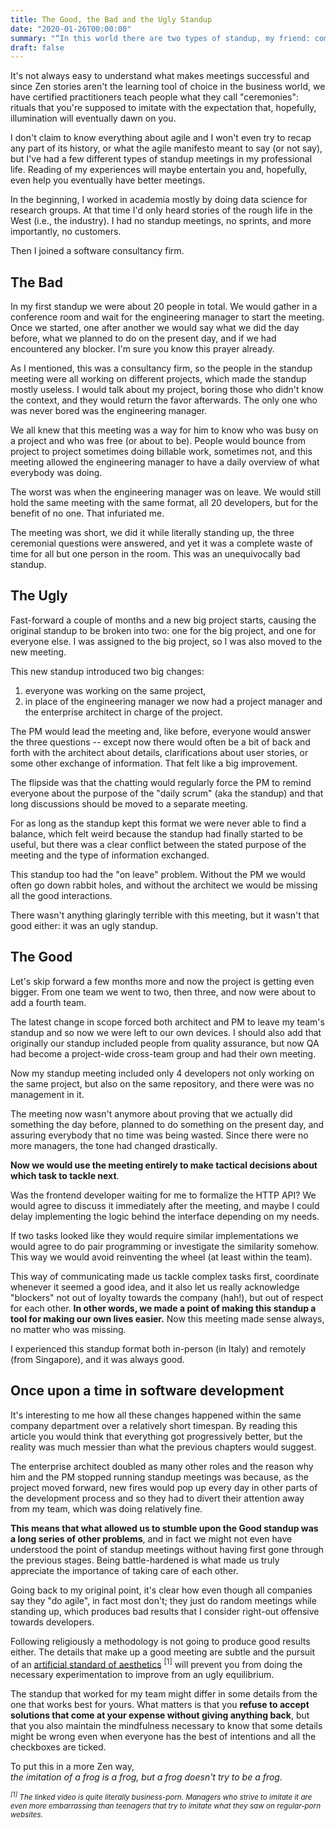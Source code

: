```yaml
---
title: The Good, the Bad and the Ugly Standup
date: "2020-01-26T00:00:00"
summary: "“In this world there are two types of standup, my friend: comedy and meetings.<br/>You do meetings.”" 
draft: false
---
```


It's not always easy to understand what makes meetings successful and since Zen stories aren't the learning tool of choice in the business world, we have certified practitioners teach people what they call "ceremonies": rituals that you're supposed to imitate with the expectation that, hopefully, illumination will eventually dawn on you.

I don't claim to know everything about agile and I won't even try to recap any part of its history, or what the agile manifesto meant to say (or not say), but I've had a few different types of standup meetings in my professional life. Reading of my experiences will maybe entertain you and, hopefully, even help you eventually have better meetings.

In the beginning, I worked in academia mostly by doing data science for research groups. At that time I'd only heard stories of the rough life in the West (i.e., the industry). I had no standup meetings, no sprints, and more importantly, no customers. 

Then I joined a software consultancy firm.


## The Bad

In my first standup we were about 20 people in total. We would gather in a conference room and wait for the engineering manager to start the meeting. Once we started, one after another we would say what we did the day before, what we planned to do on the present day, and if we had encountered any blocker. I'm sure you know this prayer already.

As I mentioned, this was a consultancy firm, so the people in the standup meeting were all working on different projects, which made the standup mostly useless. I would talk about my project, boring those who didn't know the context, and they would return the favor afterwards. The only one who was never bored was the engineering manager.

We all knew that this meeting was a way for him to know who was busy on a project and who was free (or about to be). People would bounce from project to project sometimes doing billable work, sometimes not, and this meeting allowed the engineering manager to have a daily overview of what everybody was doing.

The worst was when the engineering manager was on leave. We would still hold the same meeting with the same format, all 20 developers, but for the benefit of no one. That infuriated me.

The meeting was short, we did it while literally standing up, the three ceremonial questions were answered, and yet it was a complete waste of time for all but one person in the room. This was an unequivocally bad standup.

## The Ugly

Fast-forward a couple of months and a new big project starts, causing the original standup to be broken into two: one for the big project, and one for everyone else. I was assigned to the big project, so I was also moved to the new meeting.

This new standup introduced two big changes: 
1. everyone was working on the same project,
2. in place of the engineering manager we now had a project manager and the enterprise architect in charge of the project.

The PM would lead the meeting and, like before, everyone would answer the three questions -- except now there would often be a bit of back and forth with the architect about details, clarifications about user stories, or some other exchange of information. That felt like a big improvement.

The flipside was that the chatting would regularly force the PM to remind everyone about the purpose of the "daily scrum" (aka the standup) and that long discussions should be moved to a separate meeting. 

For as long as the standup kept this format we were never able to find a balance, which felt weird because the standup had finally started to be useful, but there was a clear conflict between the stated purpose of the meeting and the type of information exchanged.

This standup too had the "on leave" problem. Without the PM we would often go down rabbit holes, and without the architect we would be missing all the good interactions.

There wasn't anything glaringly terrible with this meeting, but it wasn't that good either: it was an ugly standup.

## The Good

Let's skip forward a few months more and now the project is getting even bigger. From one team we went to two, then three, and now were about to add a fourth team.

The latest change in scope forced both architect and PM to leave my team's standup and so now we were left to our own devices. I should also add that originally our standup included people from quality assurance, but now QA had become a project-wide cross-team group and had their own meeting.

Now my standup meeting included only 4 developers not only working on the same project, but also on the same repository, and there were was no management in it.

The meeting now wasn't anymore about proving that we actually did something the day before, planned to do something on the present day, and assuring everybody that no time was being wasted. Since there were no more managers, the tone had changed drastically.

**Now we would use the meeting entirely to make tactical decisions about which task to tackle next**.

Was the frontend developer waiting for me to formalize the HTTP API? We would agree to discuss it immediately after the meeting, and maybe I could delay implementing the logic behind the interface depending on my needs.

If two tasks looked like they would require similar implementations we would agree to do pair programming or investigate the similarity somehow. This way we would avoid reinventing the wheel (at least within the team).

This way of communicating made us tackle complex tasks first, coordinate whenever it seemed a good idea, and it also let us really acknowledge "blockers" not out of loyalty towards the company (hah!), but out of respect for each other. **In other words, we made a point of making this standup a tool for making our own lives easier.** Now this meeting made sense always, no matter who was missing.

I experienced this standup format both in-person (in Italy) and remotely (from Singapore), and it was always good.

## Once upon a time in software development

It's interesting to me how all these changes happened within the same company department over a relatively short timespan. By reading this article you would think that everything got progressively better, but the reality was much messier than what the previous chapters would suggest. 

The enterprise architect doubled as many other roles and the reason why him and the PM stopped running standup meetings was because, as the project moved forward, new fires would pop up every day in other parts of the development process and so they had to divert their attention away from my team, which was doing relatively fine.

**This means that what allowed us to stumble upon the Good standup was a long series of other problems**, and in fact we might not even have understood the point of standup meetings without having first gone through the previous stages. Being battle-hardened is what made us truly appreciate the importance of taking care of each other.

Going back to my original point, it's clear how even though all companies say they "do agile", in fact most don't; they just do random meetings while standing up, which produces bad results that I consider right-out offensive towards developers.

Following religiously a methodology is not going to produce good results either. The details that make up a good meeting are subtle and the pursuit of an [artificial standard of aesthetics](https://www.youtube.com/watch?v=GzQjGhD5tSU) <sup>[1]</sup> will prevent you from doing the necessary experimentation to improve from an ugly equilibrium.

The standup that worked for my team might differ in some details from the one that works best for yours. What matters is that you **refuse to accept solutions that come at your expense without giving anything back**, but that you also maintain the mindfulness necessary to know that some details might be wrong even when everyone has the best of intentions and all the checkboxes are ticked.

To put this in a more Zen way,   
*the imitation of a frog is a frog, but a frog doesn't try to be a frog.*

<small><i><sup>[1]</sup> The linked video is quite literally business-porn. Managers who strive to imitate it are even more embarrassing than teenagers that try to imitate what they saw on regular-porn websites.</i></small>








